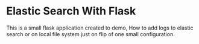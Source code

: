 # Elastic Search With Flask

This is a small flask application created to demo, How to add logs to elastic search or on local file system just on flip of one small configuration.